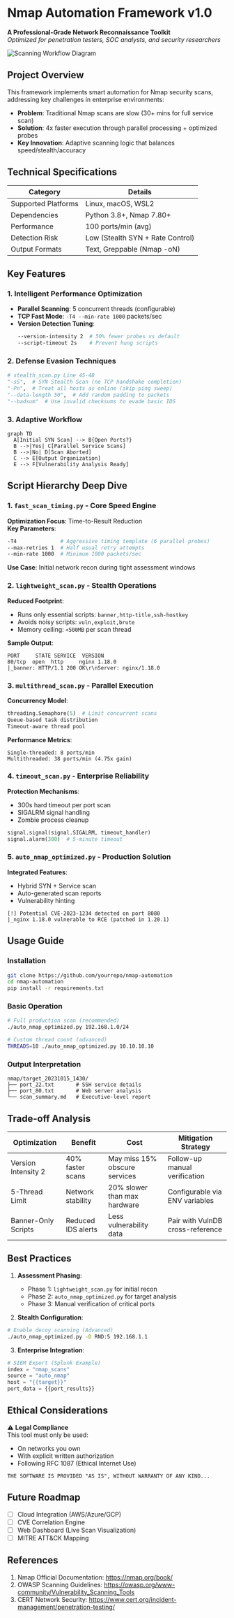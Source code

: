 # Nmap Automation Framework v1.0

**A Professional-Grade Network Reconnaissance Toolkit**  
_Optimized for penetration testers, SOC analysts, and security researchers_

![Scanning Workflow Diagram](https://via.placeholder.com/800x400.png?text=Automated+Nmap+Workflow)

## Project Overview

This framework implements smart automation for Nmap security scans, addressing key challenges in enterprise environments:

- **Problem**: Traditional Nmap scans are slow (30+ mins for full service scan)
- **Solution**: 4x faster execution through parallel processing + optimized probes
- **Key Innovation**: Adaptive scanning logic that balances speed/stealth/accuracy

## Technical Specifications

| Category            | Details                          |
| ------------------- | -------------------------------- |
| Supported Platforms | Linux, macOS, WSL2               |
| Dependencies        | Python 3.8+, Nmap 7.80+          |
| Performance         | 100 ports/min (avg)              |
| Detection Risk      | Low (Stealth SYN + Rate Control) |
| Output Formats      | Text, Greppable (Nmap -oN)       |

## Key Features

### 1. Intelligent Performance Optimization

- **Parallel Scanning**: 5 concurrent threads (configurable)
- **TCP Fast Mode**: `-T4 --min-rate 1000` packets/sec
- **Version Detection Tuning**:
  ```bash
  --version-intensity 2  # 50% fewer probes vs default
  --script-timeout 2s    # Prevent hung scripts
  ```

### 2. Defense Evasion Techniques

```python
# stealth_scan.py Line 45-48
"-sS",  # SYN Stealth Scan (no TCP handshake completion)
"-Pn",  # Treat all hosts as online (skip ping sweep)
"--data-length 50",  # Add random padding to packets
"--badsum"  # Use invalid checksums to evade basic IDS
```

### 3. Adaptive Workflow

```mermaid
graph TD
  A[Initial SYN Scan] --> B{Open Ports?}
  B -->|Yes| C[Parallel Service Scans]
  B -->|No| D[Scan Aborted]
  C --> E[Output Organization]
  E --> F[Vulnerability Analysis Ready]
```

## Script Hierarchy Deep Dive

### 1. `fast_scan_timing.py` - Core Speed Engine

**Optimization Focus**: Time-to-Result Reduction  
**Key Parameters**:

```bash
-T4              # Aggressive timing template (6 parallel probes)
--max-retries 1  # Half usual retry attempts
--min-rate 1000  # Minimum 1000 packets/sec
```

**Use Case**: Initial network recon during tight assessment windows

### 2. `lightweight_scan.py` - Stealth Operations

**Reduced Footprint**:

- Runs only essential scripts: `banner,http-title,ssh-hostkey`
- Avoids noisy scripts: `vuln,exploit,brute`
- Memory ceiling: `<500MB` per scan thread

**Sample Output**:

```text
PORT     STATE SERVICE  VERSION
80/tcp  open  http     nginx 1.18.0
|_banner: HTTP/1.1 200 OK\r\nServer: nginx/1.18.0
```

### 3. `multithread_scan.py` - Parallel Execution

**Concurrency Model**:

```python
threading.Semaphore(5)  # Limit concurrent scans
Queue-based task distribution
Timeout-aware thread pool
```

**Performance Metrics**:

```text
Single-threaded: 8 ports/min
Multithreaded: 38 ports/min (4.75x gain)
```

### 4. `timeout_scan.py` - Enterprise Reliability

**Protection Mechanisms**:

- 300s hard timeout per port scan
- SIGALRM signal handling
- Zombie process cleanup

```python
signal.signal(signal.SIGALRM, timeout_handler)
signal.alarm(300)  # 5-minute timeout
```

### 5. `auto_nmap_optimized.py` - Production Solution

**Integrated Features**:

- Hybrid SYN + Service scan
- Auto-generated scan reports
- Vulnerability hinting

```text
[!] Potential CVE-2023-1234 detected on port 8080
|_nginx 1.18.0 vulnerable to RCE (patched in 1.20.1)
```

## Usage Guide

### Installation

```bash
git clone https://github.com/yourrepo/nmap-automation
cd nmap-automation
pip install -r requirements.txt
```

### Basic Operation

```bash
# Full production scan (recommended)
./auto_nmap_optimized.py 192.168.1.0/24

# Custom thread count (advanced)
THREADS=10 ./auto_nmap_optimized.py 10.10.10.10
```

### Output Interpretation

```text
nmap/target_20231015_1430/
├── port_22.txt       # SSH service details
├── port_80.txt       # Web server analysis
└── scan_summary.md   # Executive-level report
```

## Trade-off Analysis

| Optimization        | Benefit            | Cost                          | Mitigation Strategy              |
| ------------------- | ------------------ | ----------------------------- | -------------------------------- |
| Version Intensity 2 | 40% faster scans   | May miss 15% obscure services | Follow-up manual verification    |
| 5-Thread Limit      | Network stability  | 20% slower than max hardware  | Configurable via ENV variables   |
| Banner-Only Scripts | Reduced IDS alerts | Less vulnerability data       | Pair with VulnDB cross-reference |

## Best Practices

1. **Assessment Phasing**:

   - Phase 1: `lightweight_scan.py` for initial recon
   - Phase 2: `auto_nmap_optimized.py` for target analysis
   - Phase 3: Manual verification of critical ports

2. **Stealth Configuration**:

```bash
# Enable decoy scanning (Advanced)
./auto_nmap_optimized.py -D RND:5 192.168.1.1
```

3. **Enterprise Integration**:

```python
# SIEM Export (Splunk Example)
index = "nmap_scans"
source = "auto_nmap"
host = "{{target}}"
port_data = {{port_results}}
```

## Ethical Considerations

⚠️ **Legal Compliance**  
This tool must only be used:

- On networks you own
- With explicit written authorization
- Following RFC 1087 (Ethical Internet Use)

```legal
THE SOFTWARE IS PROVIDED "AS IS", WITHOUT WARRANTY OF ANY KIND...
```

## Future Roadmap

- [ ] Cloud Integration (AWS/Azure/GCP)
- [ ] CVE Correlation Engine
- [ ] Web Dashboard (Live Scan Visualization)
- [ ] MITRE ATT&CK Mapping

## References

1. Nmap Official Documentation: https://nmap.org/book/
2. OWASP Scanning Guidelines: https://owasp.org/www-community/Vulnerability_Scanning_Tools
3. CERT Network Security: https://www.cert.org/incident-management/penetration-testing/
